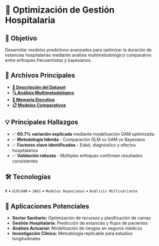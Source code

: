 # 🏥 Optimización de Gestión Hospitalaria

## 🎯 Objetivo
Desarrollar modelos predictivos avanzados para optimizar la duración de estancias hospitalarias mediante análisis multimetodológico comparativo entre enfoques frecuentistas y bayesianos.

## 📂 Archivos Principales
- **[💾 Descripción del Dataset](./data/README.md)**
- **[🔍 Análisis Multimetodológico](./code/analisis_hospitalario.html)**
- **[💼 Memoria Ejecutiva](./output/memoria_ejecutiva.md)**
- **[📋 Modelos Comparativos](./output/comparacion_metodologias.R)**

## 💡 Principales Hallazgos
- ✅ **60.7% variación explicada** mediante modelización GAM optimizada
- ✅ **Metodología híbrida** - Comparación GLM vs GAM vs Bayesiano
- ✅ **Factores clave identificados** - Edad, diagnóstico y efectos hospitalarios
- ✅ **Validación robusta** - Múltiples enfoques confirman resultados consistentes

## 🛠️ Tecnologías
`R` • `GLM/GAM` • `JAGS` • `Modelos Bayesianos` • `Análisis Multivariante`

## 🔗 Aplicaciones Potenciales
- **Sector Sanitario:** Optimización de recursos y planificación de camas
- **Gestión Hospitalaria:** Predicción de estancias y flujos de pacientes
- **Análisis Actuarial:** Modelización de riesgos en seguros médicos
- **Investigación Clínica:** Metodología replicable para estudios longitudinales
